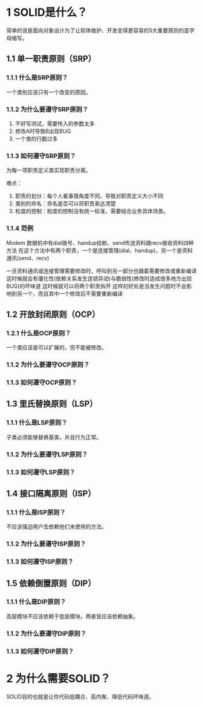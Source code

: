 # 1 SOLID是什么？
简单的说是面向对象设计为了让软体维护、开发变得更容易的5大重要原则的首字母缩写。

## 1.1 单一职责原则（SRP）
### 1.1.1 什么是SRP原则？
一个类别应该只有一个改变的原因。

### 1.1.2 为什么要遵守SRP原则？
1. 不好写测试，需要传入的参数太多
2. 修改A时导致B出现BUG
3. 一个类的行数过多

### 1.1.3 如何遵守SRP原则？
为每一项职责定义类实现职责分离。

难点：
1. 职责的划分：每个人看事情角度不同，导致对职责定义大小不同
2. 类别的命名：命名是否可以将职责表达清楚
3. 粒度的控制：粒度的控制没有统一标准，需要结合业务具体场景。

### 1.1.4 范例

Modem 数据机中有dial拨号、handup挂断、send传送资料跟recv接收资料四种方法
在这个方法中有两个职责，一个是连接管理(dial、handup)，另一个是资料通讯(send、recv)

一旦资料通讯或连接管理需要修改时，呼叫到另一部分也跟着需要修改或重新编译
这时候就会有僵化性(依赖关系发生连锁异动)与脆弱性(修改时造成很多地方出现BUG)的坏味道
这时候就可以将两个职责拆开
这样的好处是当发生问题时不会影响到另一个，而且其中一个修改后不需要重新编译


## 1.2 开放封闭原则（OCP）
### 1.2.1 什么是OCP原则？
一个类应该是可以扩展的，但不能被修改。

### 1.1.2 为什么要遵守OCP原则？
### 1.1.3 如何遵守OCP原则？

## 1.3 里氏替换原则（LSP）
### 1.1.1 什么是LSP原则？
子类必须能够替换基类，并且行为正常。

### 1.1.2 为什么要遵守LSP原则？
### 1.1.3 如何遵守LSP原则？

## 1.4 接口隔离原则（ISP）
### 1.1.1 什么是ISP原则？
不应该强迫用户去依赖他们未使用的方法。

### 1.1.2 为什么要遵守ISP原则？
### 1.1.3 如何遵守ISP原则？

## 1.5 依赖倒置原则（DIP）
### 1.1.1 什么是DIP原则？
高层模块不应该依赖于低层模块。两者皆应该依赖抽象。

### 1.1.2 为什么要遵守DIP原则？
### 1.1.3 如何遵守DIP原则？

# 2 为什么需要SOLID？
SOLID目的也就是让你代码低耦合、高内聚、降低代码坏味道。
